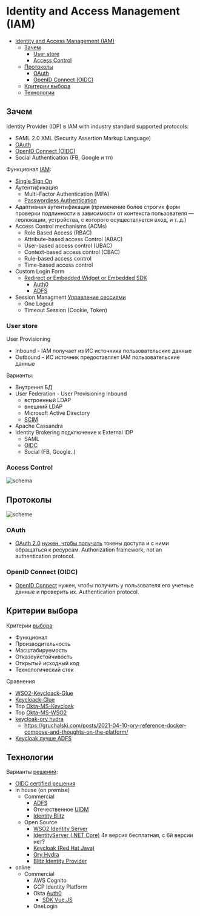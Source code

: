 # Identity and Access Management (IAM)

- [Identity and Access Management (IAM)](#identity-and-access-management-iam)
	- [Зачем](#зачем)
		- [User store](#user-store)
		- [Access Control](#access-control)
	- [Протоколы](#протоколы)
		- [OAuth](#oauth)
		- [OpenID Connect (OIDC)](#openid-connect-oidc)
	- [Критерии выбора](#критерии-выбора)
	- [Технологии](#технологии)

## Зачем

Identity Provider (IDP) в IAM with industry standard supported protocols:

- SAML 2.0 XML (Security Assertion Markup Language)
- [OAuth](../../technology/protocols.integration/oauth.md)
- [OpenID Connect (OIDC)](../../technology/protocols.integration/oidc.md)
- Social Authentication (FB, Google и тп)

Функционал [IAM](https://digitalguardian.com/blog/what-identity-and-access-management-iam):

- [Single Sign On](../sso.md)
- Аутентификация
  - Multi-Factor Authentication (MFA)
  - [Passwordless Authentication](https://auth0.com/blog/debunking-common-misconceptions-about-passwordless-authentication/)
- Адаптивная аутентификация (применение более строгих форм проверки подлинности в зависимости от контекста пользователя — геолокации, устройства, с которого осуществляется вход, и т. д.)
- Access Control mechanisms (ACMs)
	- Role Based Access (RBAC)
	- Attribute-based access Control (ABAC)
	- User-based access control (UBAC)
	- Context-based access control (CBAC)
	- Rule-based access control
	- Time-based access control
- Custom Login Form
	- [Redirect or Embedded Widget or Embedded SDK](https://developer.okta.com/docs/guides/sign-in-overview/main/#choose-your-auth)
		- [Auth0](https://auth0.com/docs/authenticate/login)
		- [ADFS](https://learn.microsoft.com/en-us/azure/active-directory/develop/scenario-spa-sign-in?tabs=javascript2)
- Session Managment [Управление сессиями](https://www.securitylab.ru/analytics/530059.php)
	- One Logout
	- Timeout Session (Cookie, Token)

### User store

User Provisioning
- Inbound - IAM получает из ИС источника пользовательские данные
- Outbound - ИС источник предоставляет IAM пользовательские данные

Варианты:

- Внутрення БД
- User Federation - User Provisioning Inbound
  - встроенный LDAP
  - внешний LDAP
  - Microsoft Active Directory
  - [SCIM](../../technology/protocols.integration/scim.md)
- Apache Cassandra
- Identity Brokering подключение к External IDP
  - SAML
  - [OIDC](../../technology/protocols.integration/oidc.md)
  - Social (FB, Google..)

### Access Control

![schema](https://wso2.cachefly.net/wso2/sites/all/2021/images/access-control-with-wso2-identity-server.svg)

## Протоколы

![scheme](https://habrastorage.org/r/w1560/getpro/habr/post_images/bc9/ad8/618/bc9ad86182b31533cc26413abc67924f.png)

### OAuth

- [OAuth 2.0](../../technology/protocols.integration/oauth.md) [нужен, чтобы получать](https://habr.com/ru/company/dataart/blog/311376/) токены доступа и с ними обращаться к ресурсам. Authorization framework, not an authentication protocol.

### OpenID Connect (OIDC)

- [OpenID Сonnect](../../technology/protocols.integration/oidc.md) нужен, чтобы получить у пользователя его учетные данные и проверить их. Authentication protocol.

## Критерии выбора

Критерии [выбора](https://www.securitylab.ru/analytics/530059.php):

- Функционал
- Производительность
- Масштабируемость
- Отказоуйстойчивость
- Открытый исходный код
- Технологический стек

Сравнения

- [WSO2-Keycloack-Glue](../../technology/middleware/iam.wso2.md)
- [Keycloack-Glue](../../technology/middleware/iam.keycloak.md)
- Top [Okta-MS-Keycloak](https://www.saasworthy.com/list/identity-and-access-management-iam-software)
- Top [Okta-MS-WSO2](https://www.g2.com/categories/single-sign-on-sso)
- [keycloak-ory hydra](https://stackshare.io/stackups/keycloak-vs-ory-hydra)
	- <https://gruchalski.com/posts/2021-04-10-ory-reference-docker-compose-and-thoughts-on-the-platform/>
- [Keycloak лучше ADFS](https://trueengineering.ru/ru/cases/migrating-from-adfs-to-keycloak)

## Технологии

Варианты [решений](https://www.securitylab.ru/analytics/530059.php):

- [OIDC certified решения](https://openid.net/developers/certified/)
- in house (on premise)
	- Commercial
		- [ADFS](../../technology/middleware/iam.adfs.md)
		- Отечественное [UIDM](../../technology/middleware/iam.uidm.md)
		- [Identity Blitz](https://identityblitz.ru/products/blitz-identity-provider/documentation/?ref=main)
	- Open Source
		- [WSO2 Identity Server](../../technology/middleware/iam.wso2.md)
		- [IdentityServer (.NET Core)](../../technology/middleware/iam.is.md) 4я версия бесплатная, с 6й версии нет?
		- [Keycloak (Red Hat Java)](../../technology/middleware/iam.keycloak.md)
		- [Ory Hydra](../technology/middleware/iam.hydra.md)
		- [Blitz Identity Provider](../../technology/middleware/iam.blitz.md)
- online
	- Commercial
      - AWS Cognito
      - GCP Identity Platform
      - Okta [Auth0](https://auth0.com/)
        - [SDK Vue.JS](https://auth0.com/docs/libraries)
      - OneLogin
